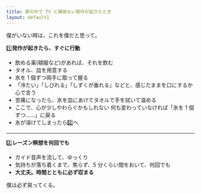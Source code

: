 ```yaml
---
title: 家の中で TV と関係ない発作が起きたとき
layout: default1
---
```

僕がいない時は、これを僕だと思って。

1️⃣**発作が起きたら、すぐに行動**

* 飲める薬(頓服など)があれば、それを飲む
* タオル、皿を用意する
* 氷を 1 個ずつ両手に取って握る
* 「冷たい」「しびれる」「しずくが垂れる」などと、感じたままを口にするか心で言う
* 苦痛になったら、氷を皿にあけてタオルで手を拭いて温める
* ここで、心が少しやわらぐかもしれない
  何も変わっていなければ「氷を 1 個ずつ……」に戻る
* 氷が溶けてしまったら2️⃣へ

---

2️⃣**レーズン瞑想を何回でも**

* ガイド音声を流して、ゆっくり
* 気持ちが落ち着くまで、焦らず、5 分くらい間をおいて、何回でも
* **大丈夫。時間とともに必ず収まる**

僕は必ず戻ってくる。
